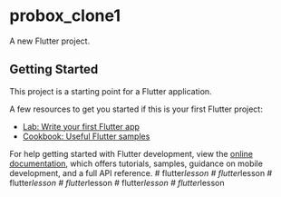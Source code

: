 # probox_clone1

A new Flutter project.

## Getting Started

This project is a starting point for a Flutter application.

A few resources to get you started if this is your first Flutter project:

- [Lab: Write your first Flutter app](https://docs.flutter.dev/get-started/codelab)
- [Cookbook: Useful Flutter samples](https://docs.flutter.dev/cookbook)

For help getting started with Flutter development, view the
[online documentation](https://docs.flutter.dev/), which offers tutorials,
samples, guidance on mobile development, and a full API reference.
#   f l u t t e r _ l e s s o n  
 #   f l u t t e r _ l e s s o n  
 #   f l u t t e r _ l e s s o n  
 #   f l u t t e r _ l e s s o n  
 #   f l u t t e r _ l e s s o n  
 #   f l u t t e r _ l e s s o n  
 
